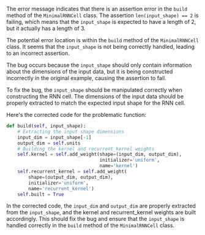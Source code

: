 The error message indicates that there is an assertion error in the `build` method of the `MinimalRNNCell` class. The assertion `len(input_shape) == 2` is failing, which means that the `input_shape` is expected to have a length of 2, but it actually has a length of 3.

The potential error location is within the `build` method of the `MinimalRNNCell` class. It seems that the `input_shape` is not being correctly handled, leading to an incorrect assertion.

The bug occurs because the `input_shape` should only contain information about the dimensions of the input data, but it is being constructed incorrectly in the original example, causing the assertion to fail.

To fix the bug, the `input_shape` should be manipulated correctly when constructing the RNN cell. The dimensions of the input data should be properly extracted to match the expected input shape for the RNN cell.

Here's the corrected code for the problematic function:

```python
def build(self, input_shape):
    # Extracting the input shape dimensions
    input_dim = input_shape[-1]
    output_dim = self.units
    # Building the kernel and recurrent_kernel weights
    self.kernel = self.add_weight(shape=(input_dim, output_dim),
                                  initializer='uniform',
                                  name='kernel')
    self.recurrent_kernel = self.add_weight(
        shape=(output_dim, output_dim),
        initializer='uniform',
        name='recurrent_kernel')
    self.built = True
```

In the corrected code, the `input_dim` and `output_dim` are properly extracted from the `input_shape`, and the kernel and recurrent_kernel weights are built accordingly. This should fix the bug and ensure that the `input_shape` is handled correctly in the `build` method of the `MinimalRNNCell` class.